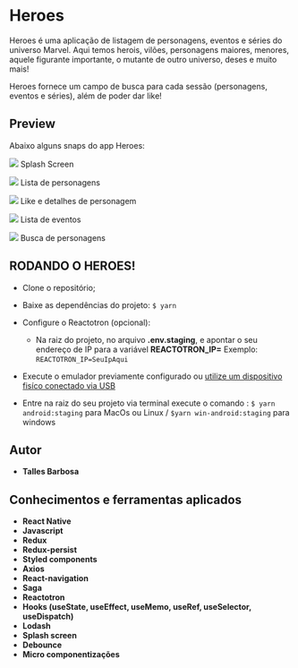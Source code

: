 # Heroes

Heroes é uma aplicação de listagem de personagens, eventos e séries do universo Marvel. Aqui temos herois, vilões, personagens maiores, menores, aquele figurante importante, o mutante de outro universo, deses e muito mais!

Heroes fornece um campo de busca para cada sessão (personagens, eventos e séries), além de poder dar like!


## Preview

Abaixo alguns snaps do app Heroes:

![](https://media2.giphy.com/media/85cOa9J9egIs5ihibs/giphy.gif)
Splash Screen



![](https://media1.giphy.com/media/vLmhxttjlnsr3ODos1/giphy.gif)
Lista de personagens


![](https://media2.giphy.com/media/3bCnvYBGZv9SYREzC3/giphy.gif)
Like e detalhes de personagem



![](https://media0.giphy.com/media/aoYSsVskOP3UbVYaWx/giphy.gif)
Lista de eventos



![](https://media2.giphy.com/media/ryS4a08kBCDhFx24Vg/giphy.gif)
Busca de personagens


## RODANDO O HEROES!

- Clone o repositório;

- Baixe as dependências do projeto:
  `$ yarn`

- Configure o Reactotron (opcional):

  - Na raiz do projeto, no arquivo **.env.staging**, e apontar o seu endereço de IP para a variável **REACTOTRON_IP=**
    Exemplo: `REACTOTRON_IP=SeuIpAqui`

- Execute o emulador previamente configurado ou [utilize um dispositivo fisíco conectado via USB](https://react-native.rocketseat.dev/usb/android)

- Entre na raiz do seu projeto via terminal execute o comando :
  `$ yarn android:staging` para MacOs ou Linux / `$yarn win-android:staging` para windows


## Autor

* **Talles Barbosa**


## Conhecimentos e ferramentas aplicados

* **React Native**
* **Javascript**
* **Redux**
* **Redux-persist**
* **Styled components**
* **Axios**
* **React-navigation**
* **Saga**
* **Reactotron**
* **Hooks (useState, useEffect, useMemo, useRef, useSelector, useDispatch)**
* **Lodash**
* **Splash screen**
* **Debounce**
* **Micro componentizações**



